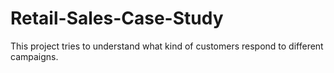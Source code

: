 # Retail-Sales-Case-Study
This project tries to understand what kind of customers respond to different campaigns.
